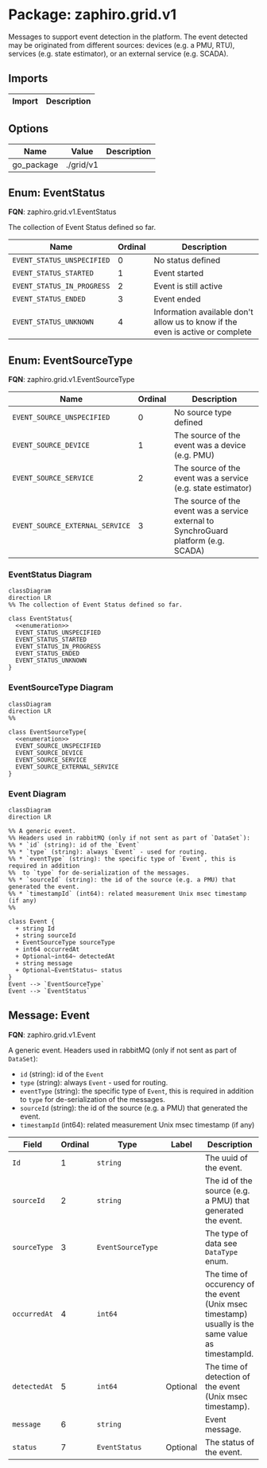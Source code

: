 # Package: zaphiro.grid.v1

<!-- markdownlint-disable -->
Messages to support event detection in the platform.
The event detected may be originated from different sources: devices (e.g. a PMU, RTU), services (e.g. state estimator), or an external service (e.g. SCADA).



## Imports

| Import | Description |
|--------|-------------|



## Options

| Name       | Value     | Description |
|------------|-----------|-------------|
| go_package | ./grid/v1 |             |



## Enum: EventStatus

**FQN**: zaphiro.grid.v1.EventStatus

The collection of Event Status defined so far.


| Name                       | Ordinal | Description                                                                     |
|----------------------------|---------|---------------------------------------------------------------------------------|
| `EVENT_STATUS_UNSPECIFIED` | 0       | No status defined                                                               |
| `EVENT_STATUS_STARTED`     | 1       | Event started                                                                   |
| `EVENT_STATUS_IN_PROGRESS` | 2       | Event is still active                                                           |
| `EVENT_STATUS_ENDED`       | 3       | Event ended                                                                     |
| `EVENT_STATUS_UNKNOWN`     | 4       | Information available don't allow us to know if the even is active or complete  |


## Enum: EventSourceType

**FQN**: zaphiro.grid.v1.EventSourceType




| Name                            | Ordinal | Description                                                                           |
|---------------------------------|---------|---------------------------------------------------------------------------------------|
| `EVENT_SOURCE_UNSPECIFIED`      | 0       | No source type defined                                                                |
| `EVENT_SOURCE_DEVICE`           | 1       | The source of the event was a device (e.g. PMU)                                       |
| `EVENT_SOURCE_SERVICE`          | 2       | The source of the event was a service (e.g. state estimator)                          |
| `EVENT_SOURCE_EXTERNAL_SERVICE` | 3       | The source of the event was a service external to SynchroGuard platform (e.g. SCADA)  |



### EventStatus Diagram

```mermaid
classDiagram
direction LR
%% The collection of Event Status defined so far.

class EventStatus{
  <<enumeration>>
  EVENT_STATUS_UNSPECIFIED
  EVENT_STATUS_STARTED
  EVENT_STATUS_IN_PROGRESS
  EVENT_STATUS_ENDED
  EVENT_STATUS_UNKNOWN
}
```
### EventSourceType Diagram

```mermaid
classDiagram
direction LR
%% 

class EventSourceType{
  <<enumeration>>
  EVENT_SOURCE_UNSPECIFIED
  EVENT_SOURCE_DEVICE
  EVENT_SOURCE_SERVICE
  EVENT_SOURCE_EXTERNAL_SERVICE
}
```
### Event Diagram

```mermaid
classDiagram
direction LR

%% A generic event.
%% Headers used in rabbitMQ (only if not sent as part of `DataSet`):
%% * `id` (string): id of the `Event`
%% * `type` (string): always `Event` - used for routing.
%% * `eventType` (string): the specific type of `Event`, this is required in addition 
%%  to `type` for de-serialization of the messages.
%% * `sourceId` (string): the id of the source (e.g. a PMU) that generated the event.
%% * `timestampId` (int64): related measurement Unix msec timestamp (if any)
%% 

class Event {
  + string Id
  + string sourceId
  + EventSourceType sourceType
  + int64 occurredAt
  + Optional~int64~ detectedAt
  + string message
  + Optional~EventStatus~ status
}
Event --> `EventSourceType`
Event --> `EventStatus`

```

## Message: Event

**FQN**: zaphiro.grid.v1.Event

A generic event.
Headers used in rabbitMQ (only if not sent as part of `DataSet`):
* `id` (string): id of the `Event`
* `type` (string): always `Event` - used for routing.
* `eventType` (string): the specific type of `Event`, this is required in addition 
 to `type` for de-serialization of the messages.
* `sourceId` (string): the id of the source (e.g. a PMU) that generated the event.
* `timestampId` (int64): related measurement Unix msec timestamp (if any)



| Field        | Ordinal | Type              | Label    | Description                                                                                         |
|--------------|---------|-------------------|----------|-----------------------------------------------------------------------------------------------------|
| `Id`         | 1       | `string`          |          | The uuid of the event.                                                                              |
| `sourceId`   | 2       | `string`          |          | The id of the source (e.g. a PMU) that generated the event.                                         |
| `sourceType` | 3       | `EventSourceType` |          | The type of data see `DataType` enum.                                                               |
| `occurredAt` | 4       | `int64`           |          | The time of occurency of the event (Unix msec timestamp) usually is the same value as timestampId.  |
| `detectedAt` | 5       | `int64`           | Optional | The time of detection of the event (Unix msec timestamp).                                           |
| `message`    | 6       | `string`          |          | Event message.                                                                                      |
| `status`     | 7       | `EventStatus`     | Optional | The status of the event.                                                                            |






<!-- Created by: Proto Diagram Tool -->
<!-- https://github.com/GoogleCloudPlatform/proto-gen-md-diagrams -->
